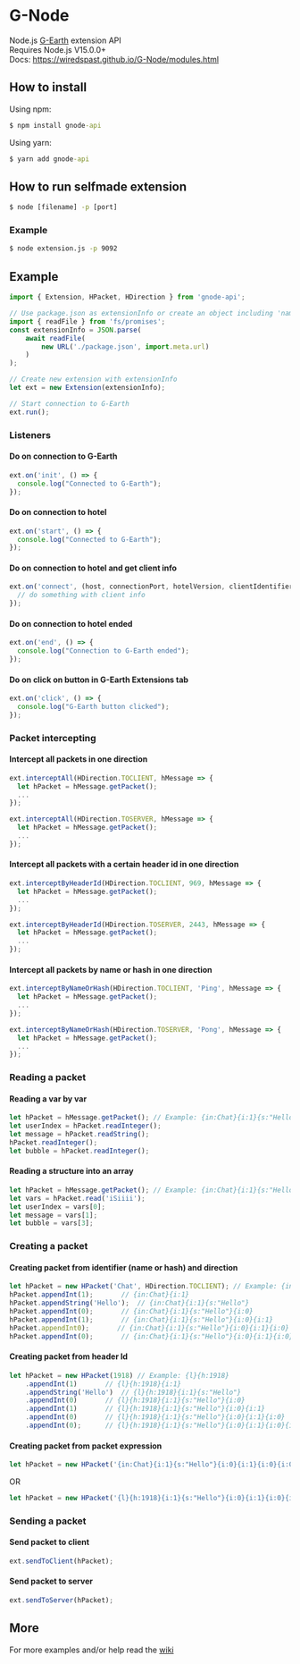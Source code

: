 # G-Node
Node.js [G-Earth](https://github.com/sirjonasxx/G-Earth) extension API <br>
Requires Node.js V15.0.0+ <br>
Docs: https://wiredspast.github.io/G-Node/modules.html

## How to install
Using npm:
```cmd
$ npm install gnode-api
```
Using yarn:
```cmd
$ yarn add gnode-api
```

## How to run selfmade extension
```cmd
$ node [filename] -p [port]
```
### Example
```cmd
$ node extension.js -p 9092
```

## Example
```js
import { Extension, HPacket, HDirection } from 'gnode-api';

// Use package.json as extensionInfo or create an object including 'name', 'description', 'version' and 'author'
import { readFile } from 'fs/promises';
const extensionInfo = JSON.parse(
    await readFile(
        new URL('./package.json', import.meta.url)
    )
);

// Create new extension with extensionInfo
let ext = new Extension(extensionInfo);

// Start connection to G-Earth
ext.run();
```
### Listeners
#### Do on connection to G-Earth
```js 
ext.on('init', () => {
  console.log("Connected to G-Earth");
});
```
#### Do on connection to hotel
```js
ext.on('start', () => {
  console.log("Connected to G-Earth");
});
```
#### Do on connection to hotel and get client info
```js
ext.on('connect', (host, connectionPort, hotelVersion, clientIdentifier, clientType) => {
  // do something with client info
});
```
#### Do on connection to hotel ended
```js
ext.on('end', () => {
  console.log("Connection to G-Earth ended");
});
```
#### Do on click on button in G-Earth Extensions tab
```js
ext.on('click', () => {
  console.log("G-Earth button clicked");
});
```
### Packet intercepting
#### Intercept all packets in one direction
```js
ext.interceptAll(HDirection.TOCLIENT, hMessage => {
  let hPacket = hMessage.getPacket();
  ...
});

ext.interceptAll(HDirection.TOSERVER, hMessage => {
  let hPacket = hMessage.getPacket();
  ...
});
```
#### Intercept all packets with a certain header id in one direction
```js
ext.interceptByHeaderId(HDirection.TOCLIENT, 969, hMessage => {
  let hPacket = hMessage.getPacket();
  ...
});

ext.interceptByHeaderId(HDirection.TOSERVER, 2443, hMessage => {
  let hPacket = hMessage.getPacket();
  ...
});
```
#### Intercept all packets by name or hash in one direction
```js
ext.interceptByNameOrHash(HDirection.TOCLIENT, 'Ping', hMessage => {
  let hPacket = hMessage.getPacket();
  ...
});

ext.interceptByNameOrHash(HDirection.TOSERVER, 'Pong', hMessage => {
  let hPacket = hMessage.getPacket();
  ...
});
```
### Reading a packet
#### Reading a var by var
```js
let hPacket = hMessage.getPacket(); // Example: {in:Chat}{i:1}{s:"Hello"}{i:0}{i:1}{i:0}{i:0}
let userIndex = hPacket.readInteger();
let message = hPacket.readString();
hPacket.readInteger();
let bubble = hPacket.readInteger();
```
#### Reading a structure into an array
```js
let hPacket = hMessage.getPacket(); // Example: {in:Chat}{i:1}{s:"Hello"}{i:0}{i:1}{i:0}{i:0}
let vars = hPacket.read('iSiiii');
let userIndex = vars[0];
let message = vars[1];
let bubble = vars[3];
```
### Creating a packet
#### Creating packet from identifier (name or hash) and direction
```js
let hPacket = new HPacket('Chat', HDirection.TOCLIENT); // Example: {in:Chat}
hPacket.appendInt(1);       // {in:Chat}{i:1}
hPacket.appendString('Hello');  // {in:Chat}{i:1}{s:"Hello"}
hPacket.appendInt(0);       // {in:Chat}{i:1}{s:"Hello"}{i:0}
hPacket.appendInt(1);       // {in:Chat}{i:1}{s:"Hello"}{i:0}{i:1}
hPacket.appendInt0);       // {in:Chat}{i:1}{s:"Hello"}{i:0}{i:1}{i:0}
hPacket.appendInt(0);       // {in:Chat}{i:1}{s:"Hello"}{i:0}{i:1}{i:0}{i:0}
```
#### Creating packet from header Id
```js
let hPacket = new HPacket(1918) // Example: {l}{h:1918}
    .appendInt(1)       // {l}{h:1918}{i:1}
    .appendString('Hello')  // {l}{h:1918}{i:1}{s:"Hello"}
    .appendInt(0)       // {l}{h:1918}{i:1}{s:"Hello"}{i:0}
    .appendInt(1)       // {l}{h:1918}{i:1}{s:"Hello"}{i:0}{i:1}
    .appendInt(0)       // {l}{h:1918}{i:1}{s:"Hello"}{i:0}{i:1}{i:0}
    .appendInt(0);      // {l}{h:1918}{i:1}{s:"Hello"}{i:0}{i:1}{i:0}{i:0}
```
#### Creating packet from packet expression
```js
let hPacket = new HPacket('{in:Chat}{i:1}{s:"Hello"}{i:0}{i:1}{i:0}{i:0}');
```
OR
```js
let hPacket = new HPacket('{l}{h:1918}{i:1}{s:"Hello"}{i:0}{i:1}{i:0}{i:0}');
```
### Sending a packet
#### Send packet to client
```js
ext.sendToClient(hPacket);
```
#### Send packet to server
```js
ext.sendToServer(hPacket);
```
## More
For more examples and/or help read the [wiki](https://github.com/WiredSpast/G-Node/wiki)
